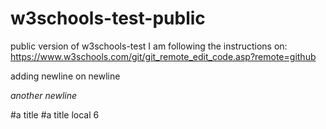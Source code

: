 # w3schools-test-public
public version of w3schools-test
I am following the instructions on:
https://www.w3schools.com/git/git_remote_edit_code.asp?remote=github


adding newline on newline

*another newline*

#a title
#a title local 6 
